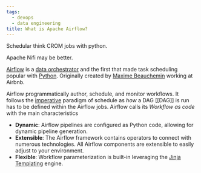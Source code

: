 ```yaml
---
tags:
  - devops
  - data engineering
title: What is Apache Airflow?
---
```



Schedular think CROM jobs with python.

Apache Nifi may be better.




[Airflow](https://airflow.apache.org/) is a [data orchestrator](term/data%20orchestrator.md) and the first that made task scheduling popular with [Python](term/python.md). Originally created by [Maxime Beauchemin](term/maxime%20beauchemin.md) working at Airbnb.

Airflow programmatically author, schedule, and monitor workflows. It follows the [imperative](term/imperative.md) paradigm of schedule as *how* a DAG [[DAG]] is run has to be defined within the Airflow jobs. Airflow calls its *Workflow as code* with the main characteristics
- **Dynamic**: Airflow pipelines are configured as Python code, allowing for dynamic pipeline generation.
- **Extensible**: The Airflow framework contains operators to connect with numerous technologies. All Airflow components are extensible to easily adjust to your environment.
- **Flexible**: Workflow parameterization is built-in leveraging the [Jinja Templating](term/jinja%20template.md) engine.

